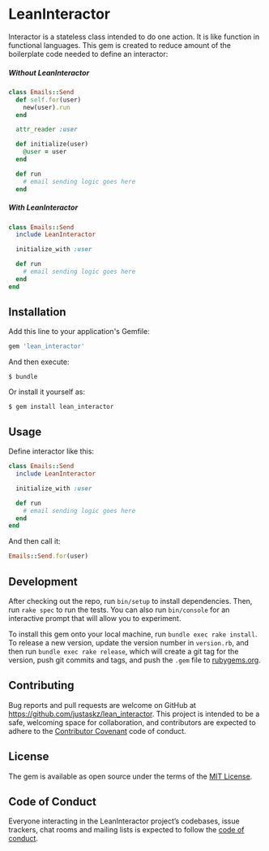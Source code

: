 # LeanInteractor

Interactor is a stateless class intended to do one action. It is like function in functional languages. This gem is created to reduce amount of the boilerplate code needed to define an interactor:

##### Without LeanInteractor
```ruby
class Emails::Send
  def self.for(user)
    new(user).run
  end

  attr_reader :user

  def initialize(user)
    @user = user
  end

  def run
    # email sending logic goes here
  end
```

##### With LeanInteractor
```ruby
class Emails::Send
  include LeanInteractor

  initialize_with :user

  def run
    # email sending logic goes here
  end
end
```

## Installation

Add this line to your application's Gemfile:

```ruby
gem 'lean_interactor'
```

And then execute:

    $ bundle

Or install it yourself as:

    $ gem install lean_interactor

## Usage

Define interactor like this:

```ruby
class Emails::Send
  include LeanInteractor

  initialize_with :user

  def run
    # email sending logic goes here
  end
end
```

And then call it:
```ruby
Emails::Send.for(user)
```

## Development

After checking out the repo, run `bin/setup` to install dependencies. Then, run `rake spec` to run the tests. You can also run `bin/console` for an interactive prompt that will allow you to experiment.

To install this gem onto your local machine, run `bundle exec rake install`. To release a new version, update the version number in `version.rb`, and then run `bundle exec rake release`, which will create a git tag for the version, push git commits and tags, and push the `.gem` file to [rubygems.org](https://rubygems.org).

## Contributing

Bug reports and pull requests are welcome on GitHub at https://github.com/justaskz/lean_interactor. This project is intended to be a safe, welcoming space for collaboration, and contributors are expected to adhere to the [Contributor Covenant](http://contributor-covenant.org) code of conduct.

## License

The gem is available as open source under the terms of the [MIT License](https://opensource.org/licenses/MIT).

## Code of Conduct

Everyone interacting in the LeanInteractor project’s codebases, issue trackers, chat rooms and mailing lists is expected to follow the [code of conduct](https://github.com/justaskz/lean_interactor/blob/master/CODE_OF_CONDUCT.md).
